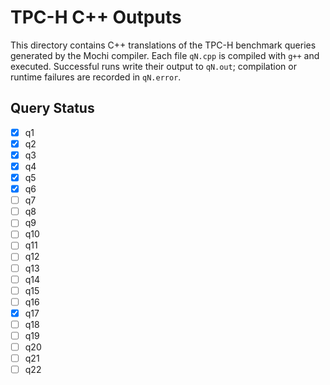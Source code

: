 # TPC-H C++ Outputs

This directory contains C++ translations of the TPC-H benchmark queries generated by the Mochi compiler. Each file `qN.cpp` is compiled with `g++` and executed. Successful runs write their output to `qN.out`; compilation or runtime failures are recorded in `qN.error`.

## Query Status
- [x] q1
- [x] q2
- [x] q3
- [x] q4
- [x] q5
- [x] q6
- [ ] q7
- [ ] q8
- [ ] q9
- [ ] q10
- [ ] q11
- [ ] q12
- [ ] q13
- [ ] q14
- [ ] q15
- [ ] q16
- [x] q17
- [ ] q18
- [ ] q19
- [ ] q20
- [ ] q21
- [ ] q22
